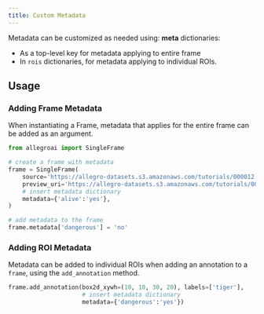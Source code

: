 ```yaml
---
title: Custom Metadata
---
```


Metadata can be customized as needed using: **meta** dictionaries: 
* As a top-level key for metadata applying to entire frame
* In `rois` dictionaries, for metadata applying to individual ROIs.

## Usage 

### Adding Frame Metadata

When instantiating a Frame, metadata that applies for the entire frame can be
added as an argument.

```python
from allegroai import SingleFrame

# create a frame with metadata
frame = SingleFrame(
    source='https://allegro-datasets.s3.amazonaws.com/tutorials/000012.jpg',
    preview_uri='https://allegro-datasets.s3.amazonaws.com/tutorials/000012.jpg',
    # insert metadata dictionary
    metadata={'alive':'yes'}, 
)

# add metadata to the frame
frame.metadata['dangerous'] = 'no'
```

### Adding ROI Metadata

Metadata can be added to individual ROIs when adding an annotation to a `frame`, using the `add_annotation`
method. 

```python
frame.add_annotation(box2d_xywh=(10, 10, 30, 20), labels=['tiger'],
                     # insert metadata dictionary
                     metadata={'dangerous':'yes'})
```